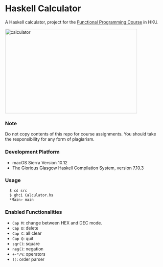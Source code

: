 # Haskell Calculator
A Haskell calculator, project for the [Functional Programming Course](http://www.cs.hku.hk/programme/course_info.jsp?infile=2014/comp3258.html "HKU COMP3258 Functional Programming") in HKU.<br>

<img src="https://github.com/irsisyphus/pictures/raw/master/haskell-calculator/calculator.png" width = "431" height = "276" alt="calculator" align=center />

### Note
Do not copy contents of this repo for course assignments. You should take the responsibility for any form of plagiarism.

### Development Platform
 - macOS Sierra Version 10.12
 - The Glorious Glasgow Haskell Compilation System, version 7.10.3

### Usage
```Bash
  $ cd src
  $ ghci Calculator.hs
  *Main> main
```

### Enabled Functionalities
 - `Cap M`: change between HEX and DEC mode.
 - `Cap D`: delete
 - `Cap C`: all clear
 - `Cap Q`: quit
 - `sqr()`: square
 - `neg()`: negation
 - `+-*/%`: operators
 - `()`: order parser
